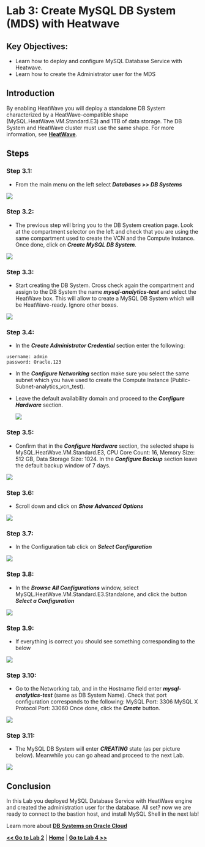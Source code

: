 # Lab 3: Create MySQL DB System (MDS) with Heatwave 

## Key Objectives:
- Learn how to deploy and configure MySQL Database Service with Heatwave.
- Learn how to create the Administrator user for the MDS

## Introduction

By enabling HeatWave you will deploy a standalone DB System characterized by a HeatWave-compatible shape (MySQL.HeatWave.VM.Standard.E3) and 1TB of data storage. The DB System and HeatWave cluster must use the same shape. For more information, see **[HeatWave](https://docs.oracle.com/en-us/iaas/mysql-database/doc/heatwave1.html#GUID-9401C69A-B379-48EB-B96C-56462C23E4FD)**. 


## Steps

### **Step 3.1:**
- From the main menu on the left select _**Databases >> DB Systems**_
  
![](./images/HW17_mds.png)

### **Step 3.2:**
- The previous step will bring you to the DB System creation page. 
Look at the compartment selector on the left and check that you are using the same compartment used to create the VCN and the Compute Instance. Once done, click on _**Create MySQL DB System**_.

![](./images/HW18_mds.png)

### **Step 3.3:**
- Start creating the DB System. Cross check again the compartment and assign to the DB System the name _**mysql-analytics-test**_ and select the HeatWave box. This will allow to create a MySQL DB System which will be HeatWave-ready. Ignore other boxes.
  
![](./images/HW19_mds.png)

### **Step 3.4:**
- In the _**Create Administrator Credential**_ section enter the following:
```
username: admin
password: Oracle.123
```
- In the _**Configure Networking**_ section make sure you select the same subnet which you have used to create the Compute Instance (Public-Subnet-analytics_vcn_test).

- Leave the default availability domain and proceed to the _**Configure Hardware**_ section.
 
  ![](./images/HW20_mds.png)

### **Step 3.5:**
- Confirm that in the _**Configure Hardware**_ section, the selected shape is MySQL.HeatWave.VM.Standard.E3, CPU Core Count: 16, Memory Size: 512 GB, Data Storage Size: 1024.
In the _**Configure Backup**_ section leave the default backup window of 7 days.

![](./images/HW22_mds.png)

### **Step 3.6:**
- Scroll down and click on _**Show Advanced Options**_ 
  
![](./images/HW23_mds.png)

### **Step 3.7:**
- In the Configuration tab click on _**Select Configuration**_ 

![](./images/HW24_mds.png)

### **Step 3.8:**
- In the _**Browse All Configurations**_ window, select MySQL.HeatWave.VM.Standard.E3.Standalone, and click the button _**Select a Configuration**_ 

![](./images/HW25_mds.png)

### **Step 3.9:**
- If everything is correct you should see something corresponding to the below

![](./images/HW26_mds.png)

### **Step 3.10:**
- Go to the Networking tab, and in the Hostname field enter _**mysql-analytics-test**_ (same as DB System Name). 
Check that port configuration corresponds to the following:
MySQL Port: 3306
MySQL X Protocol Port: 33060
Once done, click the _**Create**_ button.

![](./images/HW27_mds.png)

### **Step 3.11:**
- The MySQL DB System will enter _**CREATING**_ state (as per picture below). Meanwhile you can go ahead and proceed to the next Lab.
  
![](./images/HW28_mds.png)

## Conclusion

In this Lab you deployed MySQL Database Service with HeatWave engine and created the administration user for the database. All set? now we are ready to connect to the bastion host, and install MySQL Shell in the next lab!
 
Learn more about **[DB Systems on Oracle Cloud](https://docs.oracle.com/en-us/iaas/Content/Database/Concepts/overview.htm)**

**[<< Go to Lab 2](/Lab2/Lab2.md)** | **[Home](/workshop/README.md)** | **[Go to Lab 4 >>](/Lab4/Lab4.md)**